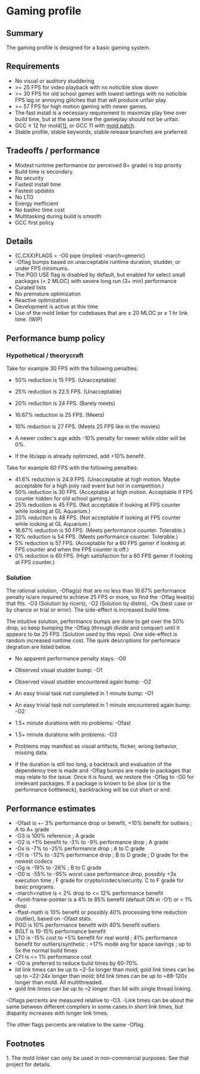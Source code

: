 # Gaming profile

## Summary

The gaming profile is designed for a basic gaming system.

## Requirements

* No visual or auditory studdering
* &gt;= 25 FPS for video playback with no noticible slow down
* &gt;= 30 FPS for old school games with lowest settings with no noticible FPS
lag or annoying glitches that that will produce unfair play.
* &gt;= 57 FPS for high motion gaming with newer games.
* The fast install is a necessary requirement to maximize play time over build
time, but at the same time the gameplay should not be unfair.
* GCC &ge; 12 for mold<a href="#footnote-1">[1]</a>, or GCC 11 with [mold patch](../patches/sys-devel/gcc:11/0000-gcc-11.3.1_p20230120-r1-ld.mold-support.patch).
* Stable profile, stable keywords, stable release branches are preferred

## Tradeoffs / performance

* Modest runtime performance (or perceived B+ grade) is top priority
* Build time is secondary.
* No security
* Fastest install time
* Fastest updates
* No LTO
* Energy inefficient
* No bashrc time cost
* Multitasking during build is smooth
* GCC first policy

## Details

* {C,CXX}FLAGS = -O0 pipe (implied -march=generic)
* -Oflag bumps based on unacceptable runtime duration, studder, or under FPS
minimums.
* The PGO USE flag is disabled by default, but enabled for select small
packages (&lt; 2 MLOC) with severe long run (3+ min) performance
* Curated lists
* No premature optimization
* Reactive optimization
* Development is active at this time
* Use of the mold linker for codebases that are &ge; 20 MLOC or &ge; 1 hr link time. (WIP)

## Performance bump policy

### Hypothetical / theorycraft

Take for example 30 FPS with the following penalties:

* 50% reduction is 15 FPS. (Unacceptable)
* 25% reduction is 22.5 FPS. (Unacceptable)
* 20% reduction is 24 FPS.  (Barely meets)
* 16.67% reduction is 25 FPS.  (Meets)
* 10% reduction is 27 FPS. (Meets 25 FPS like in the movies)

* A newer codec's age adds -10% penalty for newer while older will be 0%.
* If the lib/app is already optimized, add +10% benefit.

Take for example 60 FPS with the following penalties:

* 41.6% reduction is 24.9 FPS.  (Unacceptable at high motion.  Maybe acceptable for a high poly raid event but not in competition.)
* 50% reduction is 30 FPS. (Acceptable at high motion.  Acceptable if FPS counter hidden for old school gaming.)
* 25% reduction is 45 FPS. (Not acceptable if looking at FPS counter while looking at GL Aquarium.)
* 20% reduction is 48 FPS.  (Not acceptable if looking at FPS counter while looking at GL Aquarium.)
* 16.67% reduction is 50 FPS.  (Meets performance counter.  Tolerable.)
* 10% reduction is 54 FPS. (Meets performance counter.   Tolerable.)
* 5% reduction is 57 FPS. (Acceptable for a 60 FPS gamer if looking at FPS counter and when the FPS counter is off.)
* 0% reduction is 60 FPS. (High satisfaction for a 60 FPS gamer if looking at FPS counter.)

### Solution

The rational solution, -Oflag(s) that are no less than 16.67% performance penalty
is/are required to achieve 25 FPS or more, so find the -Oflag level(s) that
fits.  -O3 (Solution by ricers), -O2 (Solution by distro), -Os (best case or by
chance or trial or error).  The side-effect is increased build time.

The intuitive solution, performance bumps are done to get over the 50% drop, so
keep bumping the -Oflag (through divide and conquer) until it appears to be 25
FPS.  (Solution used by this repo).  One side-effect is random increased
runtime cost.  The quirk descriptions for performace degration are listed below.

* No apparent performance penalty stays:  -O0
* Observed visual studder bump:  -O1
* Observed visual studder encountered again bump:  -O2
* An easy trivial task not completed in 1 minute bump:  -O1
* An easy trivial task not completed in 1 minute encountered again bump:  -O2
* 1.5+ minute durations with no problems:  -Ofast
* 1.5+ minute durations with problems:  -O3

* Problems may manifest as visual artifacts, flicker, wrong behavior, missing
data.

* If the duration is still too long, a backtrack and evaluation of the
dependency tree is made and -Oflag bumps are made to packages that may relate to
the issue.  Once it is found, we restore the -Oflag to -O0 for irrelevant
packages.  If a package is known to be slow (or is the performance bottleneck),
backtracking will be cut short or end.

## Performance estimates

* -Ofast is +- 3% performance drop or benefit, +10% benefit for outliers ; A to A+ grade
* -O3 is 100% reference ; A grade
* -O2 is +1% benefit to -3% to -9% performance drop ; A grade
* -Os is -7% to -25% performance drop ; A to C grade
* -O1 is -17% to -32% performance drop ; B to D grade ; D grade for the newest codecs
* -Og is -19% to -26% ; B to C grade
* -O0 is -55% to -95% worst case performance drop, possibly +3x execution time ; F grade for crypto/codecs/security.  C to F grade for basic programs.
* -march=native is &lt; 2% drop to &lt;= 12% performance benefit
* -fomit-frame-pointer is a 4% to 85% benefit (default ON in -O1) or &lt; 1% drop
* -ffast-math is 10% benefit or possibly 40% processing time reduction (outlier), based on -Ofast stats.
* PGO is 10% performance benefit with 40% benefit outliers
* BOLT is 10-15% performance benefit
* LTO is -15% cost to +5% benefit for real world ; 41% performance benefit for outliers/synthetic ; +17% mode avg for space savings ; up to 5x the normal build times
* CFI is &lt;= 1% performance cost
* -O0 is preferred to reduce build times by 60-70%.
* lld link times can be up to ~2-5x longer than mold; gold link times can be up to ~22-24x longer than mold; bfd link times can be up to ~88-120x longer than mold.  All multithreaded.
* gold link times can be up to ~2 longer than lld with single thread linking.

-Oflags percents are measured relative to -O3.
-Link times can be about the same between different compilers in some cases in short link times, but disparity increases with longer link times.

The other flags percents are relative to the same -Oflag.

## Footnotes

<a name="footnote-1">1.</a> The mold linker can only be used in non-commercial purposes.  See that project for details.
